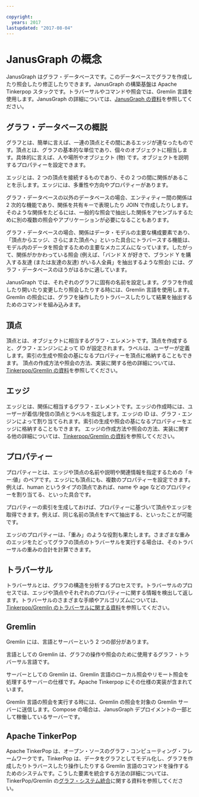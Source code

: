 ```yaml
---

copyright:
  years: 2017
lastupdated: "2017-08-04"
---
```


# JanusGraph の概念

JanusGraph はグラフ・データベースです。このデータベースでグラフを作成したり照会したり修正したりできます。JanusGraph の構築基盤は Apache Tinkerpop スタックです。トラバーサルやコマンドや照会では、Gremlin 言語を使用します。JanusGraph の詳細については、[JanusGraph の資料](http://docs.janusgraph.org/latest/index.html)を参照してください。

## グラフ・データベースの概説

グラフとは、簡単に言えば、一連の頂点とその間にあるエッジが連なったものです。頂点とは、グラフの基本的な単位であり、個々のオブジェクトに相当します。具体的に言えば、人や場所やオブジェクト (物) です。オブジェクトを説明するプロパティーを設定できます。 

エッジとは、2 つの頂点を接続するものであり、その 2 つの間に関係があることを示します。エッジには、多重性や方向やプロパティーがあります。

グラフ・データベースの以外のデータベースの場合、エンティティー間の関係は 2 次的な機能であり、関係を共有キーで表現したり JOIN で作成したりします。そのような関係をたどるには、一般的な照会で抽出した関係をアセンブルするために別の複数の照会やアプリケーションが必要になることもあります。

グラフ・データベースの場合、関係はデータ・モデルの主要な構成要素であり、「頂点からエッジ、さらにまた頂点へ」といった具合にトラバースする機能は、モデル内のデータを照会するための主要なメカニズムになっています。したがって、関係がかかわっている照会 (例えば、「バンド X が好きで、ブランド Y を購入する友達 (または友達の友達) がいる人全員」を抽出するような照会) には、グラフ・データベースのほうがはるかに適しています。 

JanusGraph では、それぞれのグラフに固有の名前を設定します。グラフを作成したり開いたり変更したり照会したりする時には、Gremlin 言語を使用します。Gremlin の照会には、グラフを操作したりトラバースしたりして結果を抽出するためのコマンドを組み込みます。

## 頂点

頂点とは、オブジェクトに相当するグラフ・エレメントです。頂点を作成すると、グラフ・エンジンによって ID が設定されます。ラベルは、ユーザーが定義します。索引の生成や照会の基になるプロパティーを頂点に格納することもできます。
頂点の作成方法や照会の方法、実装に関する他の詳細については、[Tinkerpop/Gremlin の資料](http://tinkerpop.apache.org/docs/3.2.3/reference/#_the_graph_structure)を参照してください。

## エッジ

エッジとは、関係に相当するグラフ・エレメントです。エッジの作成時には、ユーザーが着信/発信の頂点とラベルを指定します。エッジの ID は、グラフ・エンジンによって割り当てられます。索引の生成や照会の基になるプロパティーをエッジに格納することもできます。
エッジの作成方法や照会の方法、実装に関する他の詳細については、[Tinkerpop/Gremlin の資料](http://tinkerpop.apache.org/docs/3.2.3/reference/#_the_graph_structure)を参照してください。

## プロパティー

プロパティーとは、エッジや頂点の名前や説明や関連情報を指定するための「キー:値」のペアです。エッジにも頂点にも、複数のプロパティーを設定できます。例えば、human というタイプの頂点であれば、name や age などのプロパティーを割り当てる、といった具合です。

プロパティーの索引を生成しておけば、プロパティーに基づいて頂点やエッジを取得できます。例えば、同じ名前の頂点をすべて抽出する、といったことが可能です。

エッジのプロパティーは、「重み」のような役割も果たします。さまざまな重みのエッジをたどってグラフの頂点のトラバーサルを実行する場合は、そのトラバーサルの重みの合計を計算できます。 

## トラバーサル

トラバーサルとは、グラフの構造を分析するプロセスです。トラバーサルのプロセスでは、エッジや頂点やそれぞれのプロパティーに関する情報を検出して返します。トラバーサルのさまざまな手順やアルゴリズムについては、[Tinkerpop/Gremlin のトラバーサルに関する資料](http://tinkerpop.apache.org/docs/3.2.3/reference/#traversal)を参照してください。

## Gremlin

Gremlin には、言語とサーバーという 2 つの部分があります。

言語としての Gremlin は、グラフの操作や照会のために使用するグラフ・トラバーサル言語です。

サーバーとしての Gremlin は、Gremlin 言語のローカル照会やリモート照会を処理するサーバーの仕様です。Apache Tinkerpop にその仕様の実装が含まれています。

Gremlin 言語の照会を実行する時には、Gremlin の照会を対象の Gremlin サーバーに送信します。Compose の場合は、JanusGraph デプロイメントの一部として稼働しているサーバーです。

## Apache TinkerPop

Apache TinkerPop は、オープン・ソースのグラフ・コンピューティング・フレームワークです。TinkerPop は、データをグラフとしてモデル化し、グラフを作成したりトラバースしたり操作したりする Gremlin 言語のコマンドを操作するためのシステムです。こうした要素を統合する方法の詳細については、TinkerPop/Gremlin の[グラフ・システム統合](http://tinkerpop.apache.org/docs/3.2.3/reference/#_graph_system_integration)に関する資料を参照してください。
